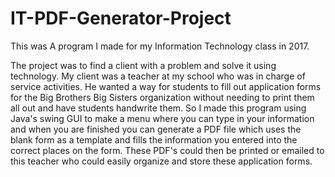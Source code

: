 # IT-PDF-Generator-Project
This was A program I made for my Information Technology class in 2017.

The project was to find a client with a problem and solve it using technology. My client was a teacher at my school who was in charge of service activities. He wanted a way for students to fill out application forms for the Big Brothers Big Sisters organization without needing to print them all out and have students handwrite them. So I made this program using Java's swing GUI to make a menu where you can type in your information and when you are finished you can generate a PDF file which uses the blank form as a template and fills the information you entered into the correct places on the form. These PDF's could then be printed or emailed to this teacher who could easily organize and store these application forms.
